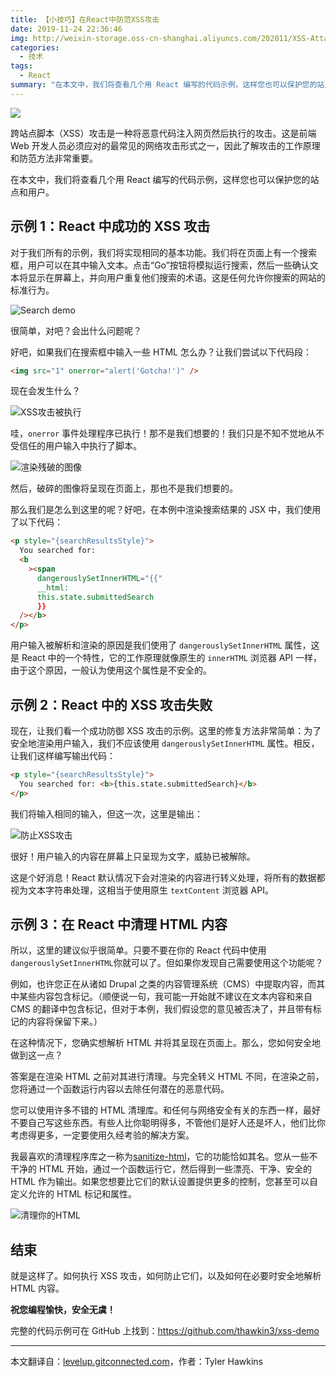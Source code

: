 ```yaml
---
title: 【小技巧】在React中防范XSS攻击
date: 2019-11-24 22:36:46
img: http://weixin-storage.oss-cn-shanghai.aliyuncs.com/202011/XSS-Attacks-in-React/banner.jpeg
categories:
  - 技术
tags:
  - React
summary: "在本文中，我们将查看几个用 React 编写的代码示例，这样您也可以保护您的站点和用户"
---
```


![](http://weixin-storage.oss-cn-shanghai.aliyuncs.com/202011/XSS-Attacks-in-React/banner.jpeg)

跨站点脚本（XSS）攻击是一种将恶意代码注入网页然后执行的攻击。这是前端 Web 开发人员必须应对的最常见的网络攻击形式之一，因此了解攻击的工作原理和防范方法非常重要。

在本文中，我们将查看几个用 React 编写的代码示例，这样您也可以保护您的站点和用户。

<!-- more -->

## 示例 1：React 中成功的 XSS 攻击

对于我们所有的示例，我们将实现相同的基本功能。我们将在页面上有一个搜索框，用户可以在其中输入文本。点击“Go”按钮将模拟运行搜索，然后一些确认文本将显示在屏幕上，并向用户重复他们搜索的术语。这是任何允许你搜索的网站的标准行为。

![Search demo](http://weixin-storage.oss-cn-shanghai.aliyuncs.com/202011/XSS-Attacks-in-React/1.png)

很简单，对吧？会出什么问题呢？

好吧，如果我们在搜索框中输入一些 HTML 怎么办？让我们尝试以下代码段：

```html
<img src="1" onerror="alert('Gotcha!')" />
```

现在会发生什么？

![XSS攻击被执行](http://weixin-storage.oss-cn-shanghai.aliyuncs.com/202011/XSS-Attacks-in-React/2.png)

哇，`onerror` 事件处理程序已执行！那不是我们想要的！我们只是不知不觉地从不受信任的用户输入中执行了脚本。

![渲染残破的图像](http://weixin-storage.oss-cn-shanghai.aliyuncs.com/202011/XSS-Attacks-in-React/3.png)

然后，破碎的图像将呈现在页面上，那也不是我们想要的。

那么我们是怎么到这里的呢？好吧，在本例中渲染搜索结果的 JSX 中，我们使用了以下代码：

```html
<p style="{searchResultsStyle}">
  You searched for:
  <b
    ><span
      dangerouslySetInnerHTML="{{"
      __html:
      this.state.submittedSearch
      }}
  /></b>
</p>
```

用户输入被解析和渲染的原因是我们使用了 `dangerouslySetInnerHTML` 属性，这是 React 中的一个特性，它的工作原理就像原生的 `innerHTML` 浏览器 API 一样，由于这个原因，一般认为使用这个属性是不安全的。

## 示例 2：React 中的 XSS 攻击失败

现在，让我们看一个成功防御 XSS 攻击的示例。这里的修复方法非常简单：为了安全地渲染用户输入，我们不应该使用 `dangerouslySetInnerHTML` 属性。相反，让我们这样编写输出代码：

```html
<p style="{searchResultsStyle}">
  You searched for: <b>{this.state.submittedSearch}</b>
</p>
```

我们将输入相同的输入，但这一次，这里是输出：

![防止XSS攻击](http://weixin-storage.oss-cn-shanghai.aliyuncs.com/202011/XSS-Attacks-in-React/4.png)

很好！用户输入的内容在屏幕上只呈现为文字，威胁已被解除。

这是个好消息！React 默认情况下会对渲染的内容进行转义处理，将所有的数据都视为文本字符串处理，这相当于使用原生 `textContent` 浏览器 API。

## 示例 3：在 React 中清理 HTML 内容

所以，这里的建议似乎很简单。只要不要在你的 React 代码中使用`dangerouslySetInnerHTML`你就可以了。但如果你发现自己需要使用这个功能呢？

例如，也许您正在从诸如 Drupal 之类的内容管理系统（CMS）中提取内容，而其中某些内容包含标记。（顺便说一句，我可能一开始就不建议在文本内容和来自 CMS 的翻译中包含标记，但对于本例，我们假设您的意见被否决了，并且带有标记的内容将保留下来。）

在这种情况下，您确实想解析 HTML 并将其呈现在页面上。那么，您如何安全地做到这一点？

答案是在渲染 HTML 之前对其进行清理。与完全转义 HTML 不同，在渲染之前，您将通过一个函数运行内容以去除任何潜在的恶意代码。

您可以使用许多不错的 HTML 清理库。和任何与网络安全有关的东西一样，最好不要自己写这些东西。有些人比你聪明得多，不管他们是好人还是坏人，他们比你考虑得更多，一定要使用久经考验的解决方案。

我最喜欢的清理程序库之一称为[sanitize-html](https://www.npmjs.com/package/sanitize-html)，它的功能恰如其名。您从一些不干净的 HTML 开始，通过一个函数运行它，然后得到一些漂亮、干净、安全的 HTML 作为输出。如果您想要比它们的默认设置提供更多的控制，您甚至可以自定义允许的 HTML 标记和属性。

![清理你的HTML](http://weixin-storage.oss-cn-shanghai.aliyuncs.com/202011/XSS-Attacks-in-React/5.png)

## 结束

就是这样了。如何执行 XSS 攻击，如何防止它们，以及如何在必要时安全地解析 HTML 内容。

**祝您编程愉快，安全无虞！**

完整的代码示例可在 GitHub 上找到：https://github.com/thawkin3/xss-demo

---

本文翻译自：[levelup.gitconnected.com](https://levelup.gitconnected.com/protecting-against-xss-attacks-in-react-52442d9fff4c)，作者：Tyler Hawkins
